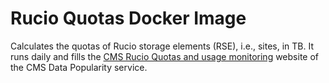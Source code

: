 # Rucio Quotas Docker Image

Calculates the quotas of Rucio storage elements (RSE), i.e., sites, in TB. It runs daily and fills the [CMS Rucio Quotas and usage monitoring](https://cmsdatapop.web.cern.ch/cmsdatapop/rucio/quotas.html) website of the CMS Data Popularity service.
